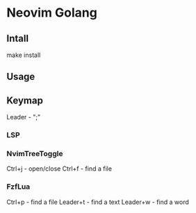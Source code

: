 # Neovim Golang
## Intall

make install 

## Usage

## Keymap

Leader - ";" 

### LSP

### NvimTreeToggle
Ctrl+j - open/close 
Ctrl+f - find a file 

### FzfLua
Ctrl+p - find a file 
Leader+t - find a text 
Leader+w - find a word 


